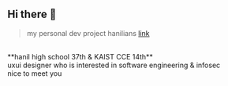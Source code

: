 ## Hi there 👋

> my personal dev project hanilians [link](<https://www.hanilians.xyz/>)
<br>
**hanil high school 37th & KAIST CCE 14th** <br> uxui designer who is interested in software engineering & infosec <br> nice to meet you

<!--
**studioayo/studioayo** is a ✨ _special_ ✨ repository because its `README.md` (this file) appears on your GitHub profile.

Here are some ideas to get you started:

- 🔭 I’m currently working on ...
- 🌱 I’m currently learning ...
- 👯 I’m looking to collaborate on ...
- 🤔 I’m looking for help with ...
- 💬 Ask me about ...
- 📫 How to reach me: ...
- 😄 Pronouns: ...
- ⚡ Fun fact: ...
-->
